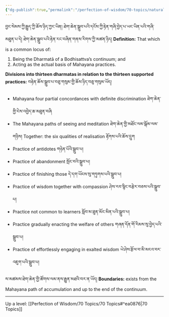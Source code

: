 ```yaml
---
{"dg-publish":true,"permalink":"/perfection-of-wisdom/70-topics/naturally-abiding-lineage-the-support-of-mahayana-practices/"}
---
```


བྱང་སེམས་ཀྱི་རྒྱུད་ཀྱི་ཆོས་ཉིད་ཀྱང་ཡིན། ཐེག་ཆེན་སྒྲུབ་པའི་དངོས་ཀྱི་རྟེན་གཞི་བྱེད་པ་ཡང་ཡིན་པའི་གཞི་མཐུན་པ་དེ། 
ཐེག་ཆེན་སྒྲུབ་པའི་རྟེན་རང་བཞིན་གནས་རིགས་ཀྱི་མཚན་ཉིད།
**Definition:** That which is a common locus of:
1. Being the Dharmatā of a Bodhisattva’s continuum; and 
2. Acting as the actual basis of Mahayana practices.

**Divisions into thirteen dharmatas in relation to the thirteen supported practices:** 
བརྟེན་ཆོས་སྒྲུབ་པ་བཅུ་གསུམ་གྱི་ཆོས་ཉིད་བཅུ་གསུམ་ཡོད།
- Mahayana four partial concordances with definite discrimination ཐེག་ཆེན་གྱི་ངེས་འབྱེད་ཆ་མཐུན་བཞི
- The Mahayana paths of seeing and meditation ཐེག་ཆེན་གྱི་མཐོང་ལམ་སྒོམ་ལམ་གཉིས།
  Together: the six qualities of realisation རྟོགས་པའི་ཆོས་དྲུག
- Practice of antidotes གཉེན་པོའི་སྒྲུབ་པ།
- Practice of abandonment སྤོང་བའི་སྒྲུབ་པ།
- Practice of finishing those དེ་དག་ཡོངས་སུ་གཏུགས་པའི་སྒྲུབ་པ།
- Practice of wisdom together with compassion ཤེས་རབ་སྙིང་བརྩེར་བཅས་པའི་སྒྲུབ་པ།
- Practice not common to learners སློབ་མ་ཐུན་མོང་མིན་པའི་སྒྲུབ་པ།
- Practice gradually enacting the welfare of others གཞན་དོན་གོ་རིམས་སུ་བྱེད་པའི་སྒྲུབ་པ།
- Practice of effortlessly engaging in exalted wisdom ཡེ་ཤེས་རྩོལ་བ་མི་མངའ་བར་འཇུག་པའི་སྒྲུབ་པ།

ས་མཚམས་ཐེག་ཆེན་གྱི་ཚོགས་ལམ་ནས་རྒྱུན་མཐའི་བར་ན་ཡོད།
**Boundaries:** exists from the Mahayana path of accumulation and up to the end of the continuum.

---
Up a level: [[Perfection of Wisdom/70 Topics/70 Topics#^ea0876\|70 Topics]]